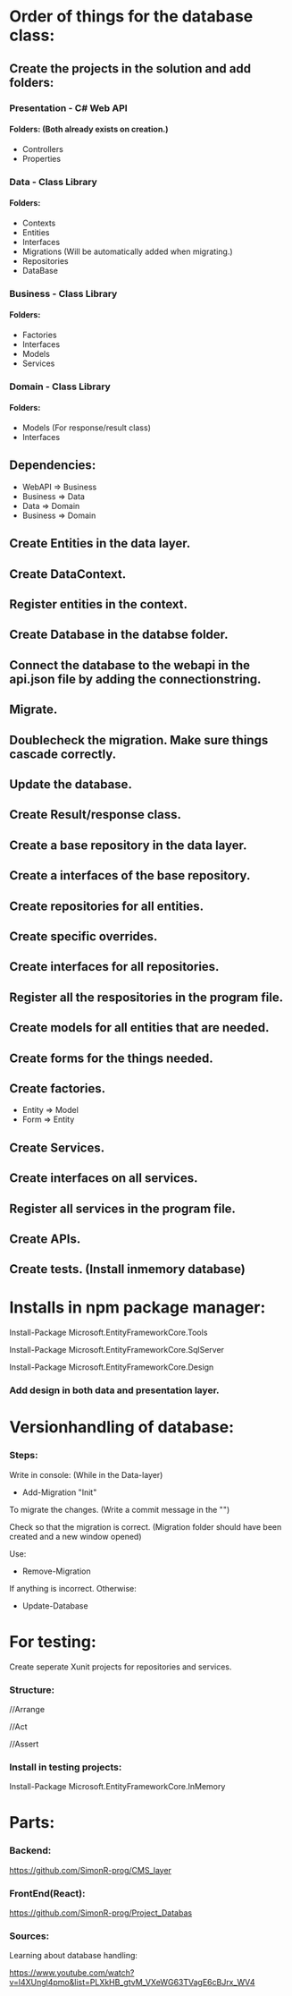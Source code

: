 # Order of things for the database class:
## Create the projects in the solution and add folders:

### Presentation - C# Web API
#### Folders: (Both already exists on creation.)
- Controllers
- Properties

### Data - Class Library
#### Folders:
- Contexts
- Entities
- Interfaces
- Migrations (Will be automatically added when migrating.)
- Repositories
- DataBase

### Business - Class Library
#### Folders:
- Factories
- Interfaces
- Models
- Services

### Domain - Class Library
#### Folders:
- Models (For response/result class)
- Interfaces

## Dependencies:
- WebAPI => Business
- Business => Data
- Data => Domain
- Business => Domain

## Create Entities in the data layer.
## Create DataContext.
## Register entities in the context.
## Create Database in the databse folder.
## Connect the database to the webapi in the api.json file by adding the connectionstring.
## Migrate.
## Doublecheck the migration. Make sure things cascade correctly.
## Update the database.
## Create Result/response class.
## Create a base repository in the data layer.
## Create a interfaces of the base repository.
## Create repositories for all entities.
## Create specific overrides.
## Create interfaces for all repositories.
## Register all the respositories in the program file.
## Create models for all entities that are needed.
## Create forms for the things needed.
## Create factories.
- Entity => Model
- Form => Entity
## Create Services.
## Create interfaces on all services.
## Register all services in the program file.
## Create APIs.

## Create tests. (Install inmemory database)













# Installs in npm package manager:

Install-Package Microsoft.EntityFrameworkCore.Tools

Install-Package Microsoft.EntityFrameworkCore.SqlServer

Install-Package Microsoft.EntityFrameworkCore.Design

### Add design in both data and presentation layer.

# Versionhandling of database:

### Steps: 

Write in console: (While in the Data-layer)

- Add-Migration "Init"

To migrate the changes. (Write a commit message in the "")

Check so that the migration is correct. (Migration folder should have been created and a new window opened)

Use:

- Remove-Migration

If anything is incorrect. Otherwise:

- Update-Database


# For testing:

Create seperate Xunit projects for repositories and services.


### Structure:

//Arrange

//Act

//Assert


### Install in testing projects:

Install-Package Microsoft.EntityFrameworkCore.InMemory































# Parts:

### Backend:

https://github.com/SimonR-prog/CMS_layer

### FrontEnd(React):

https://github.com/SimonR-prog/Project_Databas

### Sources:

Learning about database handling: 

https://www.youtube.com/watch?v=l4XUngl4pmo&list=PLXkHB_gtvM_VXeWG63TVagE6cBJrx_WV4
